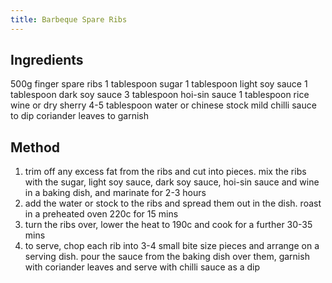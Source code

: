 ```yaml
---
title: Barbeque Spare Ribs
---
```


## Ingredients

500g finger spare ribs 1 tablespoon sugar 1 tablespoon light soy sauce 1 tablespoon dark soy sauce 3 tablespoon hoi-sin sauce 1 tablespoon rice wine or dry sherry 4-5 tablespoon water or chinese stock mild chilli sauce to dip coriander leaves to garnish

## Method

1.  trim off any excess fat from the ribs and cut into pieces. mix the ribs with the sugar, light soy sauce, dark soy sauce, hoi-sin sauce and wine in a baking dish, and marinate for 2-3 hours
2.  add the water or stock to the ribs and spread them out in the dish. roast in a preheated oven 220c for 15 mins
3.  turn the ribs over, lower the heat to 190c and cook for a further 30-35 mins
4.  to serve, chop each rib into 3-4 small bite size pieces and arrange on a serving dish. pour the sauce from the baking dish over them, garnish with coriander leaves and serve with chilli sauce as a dip
